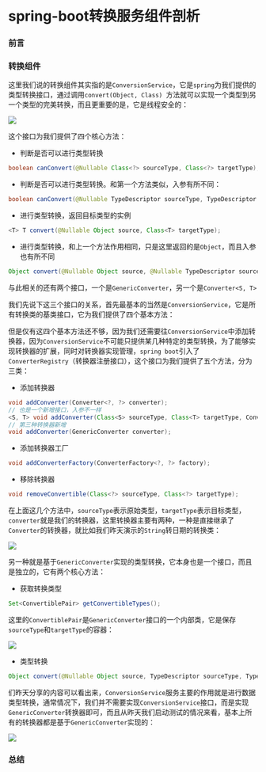 # spring-boot转换服务组件剖析

### 前言



### 转换组件

这里我们说的转换组件其实指的是`ConversionService`，它是`spring`为我们提供的类型转换接口，通过调用`convert(Object, Class) `方法就可以实现一个类型到另一个类型的完美转换，而且更重要的是，它是线程安全的：

![](https://gitee.com/sysker/picBed/raw/master/images/20210916131632.png)

这个接口为我们提供了四个核心方法：

- 判断是否可以进行类型转换

```java
boolean canConvert(@Nullable Class<?> sourceType, Class<?> targetType);
```

- 判断是否可以进行类型转换。和第一个方法类似，入参有所不同：

```java
boolean canConvert(@Nullable TypeDescriptor sourceType, TypeDescriptor targetType);
```

- 进行类型转换，返回目标类型的实例

```java
<T> T convert(@Nullable Object source, Class<T> targetType);
```

- 进行类型转换，和上一个方法作用相同，只是这里返回的是`Object`，而且入参也有所不同

```java
Object convert(@Nullable Object source, @Nullable TypeDescriptor sourceType, TypeDescriptor targetType);
```

与此相关的还有两个接口，一个是`GenericConverter`，另一个是`Converter<S, T>`



我们先说下这三个接口的关系，首先最基本的当然是`ConversionService`，它是所有转换类的基类接口，它为我们提供了四个基本方法：



但是仅有这四个基本方法还不够，因为我们还需要往`ConversionService`中添加转换器，因为`ConversionService`不可能只提供某几种特定的类型转换，为了能够实现转换器的扩展，同时对转换器实现管理，`spring boot`引入了`ConverterRegistry`（转换器注册接口），这个接口为我们提供了五个方法，分为三类：

- 添加转换器

```java
void addConverter(Converter<?, ?> converter);
// 也是一个新增接口，入参不一样
<S, T> void addConverter(Class<S> sourceType, Class<T> targetType, Converter<? super S, ? extends T> converter);
// 第三种转换器新增
void addConverter(GenericConverter converter);
```

- 添加转换器工厂

```java
void addConverterFactory(ConverterFactory<?, ?> factory);
```

- 移除转换器

```java
void removeConvertible(Class<?> sourceType, Class<?> targetType);
```

在上面这几个方法中，`sourceType`表示原始类型，`targetType`表示目标类型，`converter`就是我们的转换器，这里转换器主要有两种，一种是直接继承了`Converter`的转换器，就比如我们昨天演示的`String`转日期的转换类：

![](https://gitee.com/sysker/picBed/raw/master/blog/20210917085230.png)

另一种就是基于`GenericConverter`实现的类型转换，它本身也是一个接口，而且是独立的，它有两个核心方法：

- 获取转换类型

```java
Set<ConvertiblePair> getConvertibleTypes();
```

这里的`ConvertiblePair`是`GenericConverter`接口的一个内部类，它是保存`sourceType`和`targetType`的容器：

![](https://gitee.com/sysker/picBed/raw/master/blog/20210917090318.png)

- 类型转换

```java
Object convert(@Nullable Object source, TypeDescriptor sourceType, TypeDescriptor targetType);
```

们昨天分享的内容可以看出来，`ConversionService`服务主要的作用就是进行数据类型转换，通常情况下，我们并不需要实现`ConversionService`接口，而是实现`GenericConverter`转换器即可，而且从昨天我们启动测试的情况来看，基本上所有的转换器都是基于`GenericConverter`实现的：

![](https://gitee.com/sysker/picBed/raw/master/20210916225158.png)

### 总结

